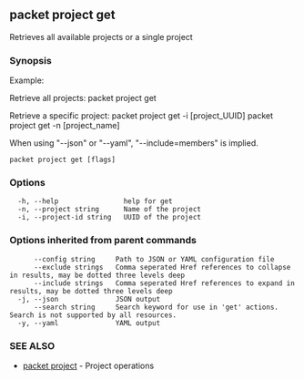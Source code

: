 ## packet project get

Retrieves all available projects or a single project

### Synopsis

Example:

Retrieve all projects:
packet project get
  
Retrieve a specific project:
packet project get -i [project_UUID]
packet project get -n [project_name]

When using "--json" or "--yaml", "--include=members" is implied.
	

```
packet project get [flags]
```

### Options

```
  -h, --help                help for get
  -n, --project string      Name of the project
  -i, --project-id string   UUID of the project
```

### Options inherited from parent commands

```
      --config string     Path to JSON or YAML configuration file
      --exclude strings   Comma seperated Href references to collapse in results, may be dotted three levels deep
      --include strings   Comma seperated Href references to expand in results, may be dotted three levels deep
  -j, --json              JSON output
      --search string     Search keyword for use in 'get' actions. Search is not supported by all resources.
  -y, --yaml              YAML output
```

### SEE ALSO

* [packet project](packet_project.md)	 - Project operations


